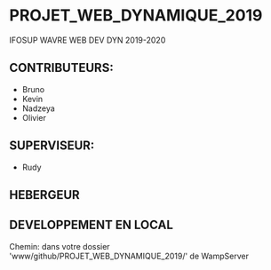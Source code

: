 # PROJET_WEB_DYNAMIQUE_2019
IFOSUP WAVRE WEB DEV DYN 2019-2020

## CONTRIBUTEURS:

* Bruno
* Kevin
* Nadzeya
* Olivier

## SUPERVISEUR:

* Rudy

## HEBERGEUR

<aucun>
  
## DEVELOPPEMENT EN LOCAL

Chemin: dans votre dossier 'www/github/PROJET_WEB_DYNAMIQUE_2019/' de WampServer
